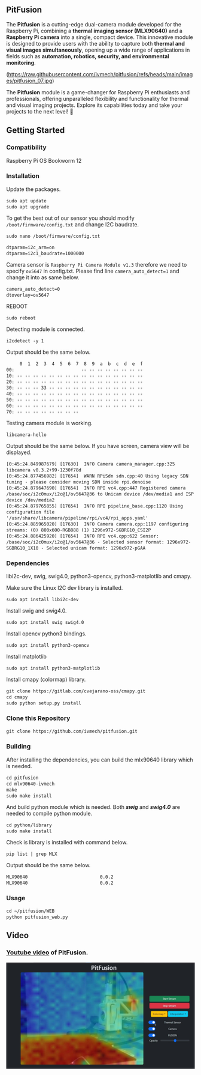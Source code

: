 PitFusion
---
The **Pitfusion** is a cutting-edge dual-camera module developed for the Raspberry Pi, combining a **thermal imaging sensor (MLX90640)** and a **Raspberry Pi camera** into a single, compact device. This innovative module is designed to provide users with the ability to capture both **thermal and visual images simultaneously**, opening up a wide range of applications in fields such as **automation, robotics, security, and environmental monitoring**.

(https://raw.githubusercontent.com/ivmech/pitfusion/refs/heads/main/images/pitfusion_07.jpg)

The **Pitfusion** module is a game-changer for Raspberry Pi enthusiasts and professionals, offering unparalleled flexibility and functionality for thermal and visual imaging projects. Explore its capabilities today and take your projects to the next level! 🚀

Getting Started
---
### Compatibility

Raspberry Pi OS Bookworm 12
### Installation

Update the packages.
```shell
sudo apt update
sudo apt upgrade
```

To get the best out of our sensor you should modify `/boot/firmware/config.txt` and change I2C baudrate.
```shell
sudo nano /boot/firmware/config.txt
```

```text
dtparam=i2c_arm=on
dtparam=i2c1_baudrate=1000000
```

Camera sensor is `Raspberry Pi Camera Module v1.3` therefore we need to specify `ov5647` in config.txt. Please find line `camera_auto_detect=1` and change it into as same below.
```text
camera_auto_detect=0
dtoverlay=ov5647
```

REBOOT
```shell
sudo reboot
```

Detecting module is connected.
```shell
i2cdetect -y 1
```

Output should be the same below.
```text
     0  1  2  3  4  5  6  7  8  9  a  b  c  d  e  f
00:                         -- -- -- -- -- -- -- -- 
10: -- -- -- -- -- -- -- -- -- -- -- -- -- -- -- -- 
20: -- -- -- -- -- -- -- -- -- -- -- -- -- -- -- -- 
30: -- -- -- 33 -- -- -- -- -- -- -- -- -- -- -- -- 
40: -- -- -- -- -- -- -- -- -- -- -- -- -- -- -- -- 
50: -- -- -- -- -- -- -- -- -- -- -- -- -- -- -- -- 
60: -- -- -- -- -- -- -- -- -- -- -- -- -- -- -- -- 
70: -- -- -- -- -- -- -- --    
```

Testing camera module is working.
```shell
libcamera-hello
```

Output should be the same below. If you have screen, camera view will be displayed.
```text
[0:45:24.849987679] [17630]  INFO Camera camera_manager.cpp:325 libcamera v0.3.2+99-1230f78d
[0:45:24.877456982] [17654]  WARN RPiSdn sdn.cpp:40 Using legacy SDN tuning - please consider moving SDN inside rpi.denoise
[0:45:24.879647690] [17654]  INFO RPI vc4.cpp:447 Registered camera /base/soc/i2c0mux/i2c@1/ov5647@36 to Unicam device /dev/media1 and ISP device /dev/media2
[0:45:24.879765855] [17654]  INFO RPI pipeline_base.cpp:1120 Using configuration file '/usr/share/libcamera/pipeline/rpi/vc4/rpi_apps.yaml'
[0:45:24.885965020] [17630]  INFO Camera camera.cpp:1197 configuring streams: (0) 800x600-RGB888 (1) 1296x972-SGBRG10_CSI2P
[0:45:24.886425920] [17654]  INFO RPI vc4.cpp:622 Sensor: /base/soc/i2c0mux/i2c@1/ov5647@36 - Selected sensor format: 1296x972-SGBRG10_1X10 - Selected unicam format: 1296x972-pGAA
```
### Dependencies

libi2c-dev, swig, swig4.0, python3-opencv, python3-matplotlib and cmapy.

Make sure the Linux I2C dev library is installed.
```shell
sudo apt install libi2c-dev
```

Install swig and swig4.0.
```shell
sudo apt install swig swig4.0
```

Install opencv python3 bindings.
```shell
sudo apt install python3-opencv
```

Install matplotlib
```shell
sudo apt install python3-matplotlib
```

Install cmapy (colormap) library.
```shell
git clone https://gitlab.com/cvejarano-oss/cmapy.git
cd cmapy
sudo python setup.py install
```
### Clone this Repository

```shell
git clone https://github.com/ivmech/pitfusion.git
```

### Building

After installing the dependencies, you can build the mlx90640 library which is needed.
```shell
cd pitfusion
cd mlx90640-ivmech
make
sudo make install
```

And build python module which is needed. Both ***swig*** and ***swig4.0*** are needed to compile python module.
```shell
cd python/library
sudo make install
```

Check is library is installed with command below.
```shell
pip list | grep MLX
```

Output should be the same below.
```text
MLX90640                           0.0.2
MLX90640                           0.0.2
```

### Usage

```shell
cd ~/pitfusion/WEB
python pitfusion_web.py
```


Video
---
### [Youtube video](https://youtu.be/EjRPVNalaHE) of PitFusion.

[![PitFusion](https://raw.githubusercontent.com/ivmech/pitfusion/refs/heads/main/images/thermal_02.jpg)](https://youtu.be/EjRPVNalaHE)

